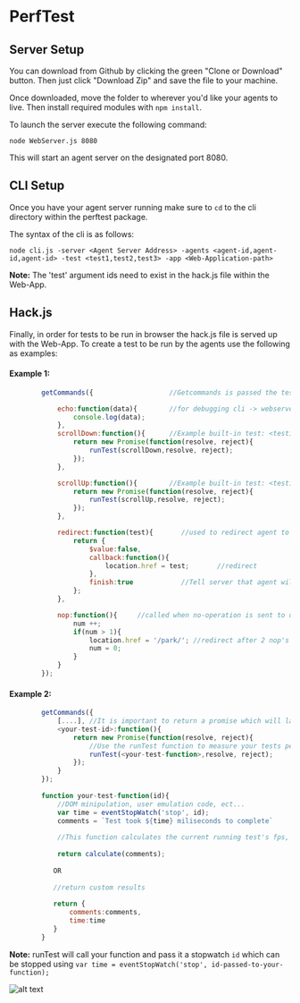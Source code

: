 # PerfTest

## Server Setup

You can download from Github by clicking the green "Clone or Download" button. Then
just click "Download Zip" and save the file to your machine.

Once downloaded, move the folder to wherever you'd like your agents to live.
Then install required modules with `npm install`.

To launch the server execute the following command:

    node WebServer.js 8080
    
This will start an agent server on the designated port 8080.

## CLI Setup

Once you have your agent server running make sure to `cd` to the cli directory within the perftest package.

The syntax of the cli is as follows:

    node cli.js -server <Agent Server Address> -agents <agent-id,agent-id,agent-id> -test <test1,test2,test3> -app <Web-Application-path>

**Note:** The 'test' argument ids need to exist in the hack.js file within the Web-App.

## Hack.js 

Finally, in order for tests to be run in browser the hack.js file is served up with the Web-App.
To create a test to be run by the agents use the following as examples:
#### Example 1:
```javascript
        getCommands({                   //Getcommands is passed the tests to-be-run as an object to be called in dispatcher.js

            echo:function(data){        //for debugging cli -> webserver -> agent communications
                console.log(data);
            },
            scrollDown:function(){      //Example built-in test: <testid>:function(){...} 
                return new Promise(function(resolve, reject){
                    runTest(scrollDown,resolve, reject);
                });
            },

            scrollUp:function(){        //Example built-in test: <testid>:function(){...} 
                return new Promise(function(resolve, reject){
                    runTest(scrollUp,resolve, reject);
                });
            },

            redirect:function(test){       //used to redirect agent to parking lot or other test pages ##DO NOT REMOVE##
                return {
                    $value:false,
                    callback:function(){
                        location.href = test;       //redirect
                    },
                    finish:true            //Tell server that agent will not be responding
                };
            },

            nop:function(){     //called when no-operation is sent to dispatcher.js ##DO NOT REMOVE##
                num ++;
                if(num > 1){
                    location.href = '/park/'; //redirect after 2 nop's
                    num = 0;
                }
            }
        });
```
#### Example 2: 
```javascript
        getCommands({
            [....], //It is important to return a promise which will later receive your tests results.
            <your-test-id>:function(){ 
                return new Promise(function(resolve, reject){
                    //Use the runTest function to measure your tests performance
                    runTest(<your-test-function>,resolve, reject); 
                });
            }
        });
        
        function your-test-function(id){
            //DOM minipulation, user emulation code, ect...
            var time = eventStopWatch('stop', id);
            comments = `Test took ${time} miliseconds to complete`
            
            //This function calculates the current running test's fps, loadtime, and any test comments, then the data is returned back to your function.
            
            return calculate(comments);
            
           OR
           
           //return custom results
           
           return {
               comments:comments,
               time:time 
           }
        }
```
        
**Note:** runTest will call your function and pass it a stopwatch `id` which can be stopped using `var time = eventStopWatch('stop', id-passed-to-your-function);`



![alt text][logo]

[logo]: http://www.gmkfreelogos.com/logos/S/img/Sencha.gif "Sencha"
